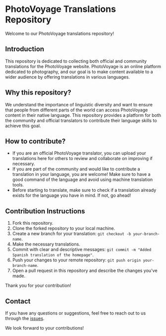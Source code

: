 # PhotoVoyage Translations Repository
Welcome to our PhotoVoyage translations repository!

## Introduction

This repository is dedicated to collecting both official and community translations for the PhotoVoyage website. PhotoVoyage is an online platform dedicated to photography, and our goal is to make content available to a wider audience by offering translations in various languages.

## Why this repository?

We understand the importance of linguistic diversity and want to ensure that people from different parts of the world can access PhotoVoyage content in their native language. This repository provides a platform for both the community and official translators to contribute their language skills to achieve this goal.

## How to contribute?

- If you are an official PhotoVoyage translator, you can upload your translations here for others to review and collaborate on improving if necessary.
- If you are part of the community and would like to contribute a translation in your language, you are welcome! Make sure to have a good command of the language and avoid using machine translation tools.
- Before starting to translate, make sure to check if a translation already exists for the language you have in mind. If not, go ahead!

## Contribution Instructions

1. Fork this repository.
2. Clone the forked repository to your local machine.
3. Create a new branch for your translation: `git checkout -b your-branch-name`.
4. Make the necessary translations.
5. Commit with clear and descriptive messages: `git commit -m "Added Spanish translation of the homepage"`.
6. Push your changes to your remote repository: `git push origin your-branch-name`.
7. Open a pull request in this repository and describe the changes you've made.

Thank you for your contribution!

## Contact

If you have any questions or suggestions, feel free to reach out to us through the [issues](https://github.com/PhotoVoyage/PhotoVoyage-languages/issues/new).

We look forward to your contributions!
